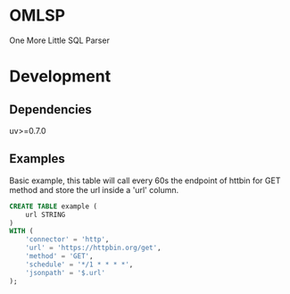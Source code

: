 # OMLSP
One More Little SQL Parser

# Development

## Dependencies
uv>=0.7.0

## Examples
Basic example, this table will call every 60s the endpoint of httbin for GET method and store the url inside a 'url' column.
```sql
CREATE TABLE example (
    url STRING
)
WITH (
    'connector' = 'http',
    'url' = 'https://httpbin.org/get',
    'method' = 'GET',
    'schedule' = '*/1 * * * *',
    'jsonpath' = '$.url'
);
```